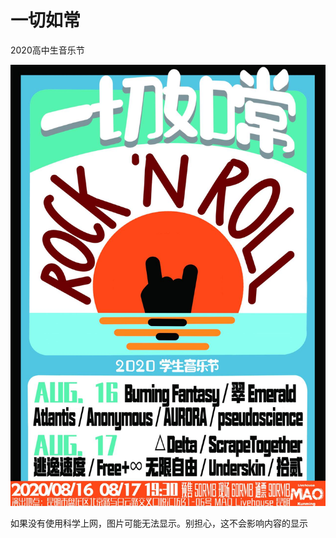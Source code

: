 # 一切如常

2020高中生音乐节

![poster01](../src/images/poster.jpg "宣传海报")

如果没有使用科学上网，图片可能无法显示。别担心，这不会影响内容的显示